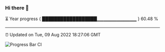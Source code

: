 ### Hi there 👋

⏳ Year progress { ██████████████████▁▁▁▁▁▁▁▁▁▁▁▁ } 60.48 %

---

⏰ Updated on Tue, 09 Aug 2022 18:27:06 GMT

![Progress Bar CI](https://github.com/ZhaoGui/ZhaoGui/workflows/Progress%20Bar%20CI/badge.svg)
